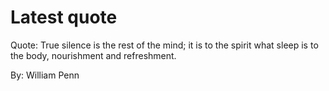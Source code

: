 # Latest quote 

Quote: True silence is the rest of the mind; it is to the spirit what sleep is to the body, nourishment and refreshment. 

By: William Penn
